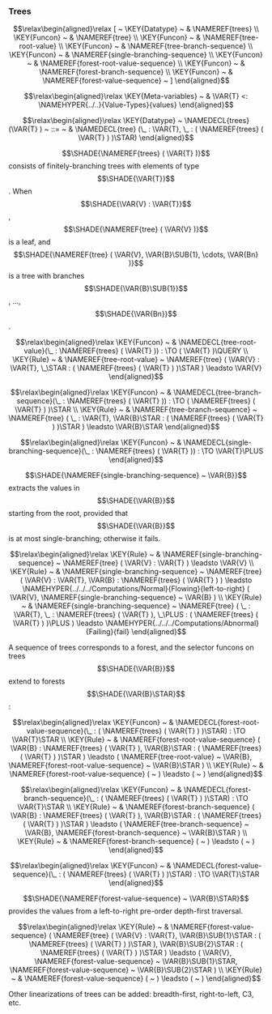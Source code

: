 ### Trees
               


$$\relax\begin{aligned}\relax
  [ ~ 
  \KEY{Datatype} ~ & \NAMEREF{trees} \\
  \KEY{Funcon} ~ & \NAMEREF{tree} \\
  \KEY{Funcon} ~ & \NAMEREF{tree-root-value} \\
  \KEY{Funcon} ~ & \NAMEREF{tree-branch-sequence} \\
  \KEY{Funcon} ~ & \NAMEREF{single-branching-sequence} \\
  \KEY{Funcon} ~ & \NAMEREF{forest-root-value-sequence} \\
  \KEY{Funcon} ~ & \NAMEREF{forest-branch-sequence} \\
  \KEY{Funcon} ~ & \NAMEREF{forest-value-sequence}
  ~ ]
\end{aligned}$$

$$\relax\begin{aligned}\relax
  \KEY{Meta-variables} ~ 
  & \VAR{T} <: \NAMEHYPER{../..}{Value-Types}{values}
\end{aligned}$$

$$\relax\begin{aligned}\relax
  \KEY{Datatype} ~ 
  \NAMEDECL{trees}(\VAR{T} )  
  ~ ::= ~ & \NAMEDECL{tree} (\_ : \VAR{T}, \_ : ( \NAMEREF{trees}
                                           ( \VAR{T} ) )\STAR)
\end{aligned}$$


  $$\SHADE{\NAMEREF{trees}
           ( \VAR{T} )}$$ consists of finitely-branching trees with elements of type $$\SHADE{\VAR{T}}$$.
  When $$\SHADE{\VAR{V} : \VAR{T}}$$, $$\SHADE{\NAMEREF{tree}
           ( \VAR{V} )}$$ is a leaf, and $$\SHADE{\NAMEREF{tree}
           ( \VAR{V},   
             \VAR{B}\SUB{1},   
             \cdots,   
             \VAR{Bn} )}$$ is a tree with
  branches $$\SHADE{\VAR{B}\SUB{1}}$$, ..., $$\SHADE{\VAR{Bn}}$$.


$$\relax\begin{aligned}\relax
  \KEY{Funcon} ~ 
  & \NAMEDECL{tree-root-value}(\_ : \NAMEREF{trees}
                                ( \VAR{T} )) :  \TO ( \VAR{T} )\QUERY
\\
  \KEY{Rule} ~ 
    & \NAMEREF{tree-root-value} ~
        \NAMEREF{tree}
          ( \VAR{V} : \VAR{T},    
            \_\STAR : ( \NAMEREF{trees}
                          ( \VAR{T} ) )\STAR ) \leadsto
        \VAR{V}
\end{aligned}$$

$$\relax\begin{aligned}\relax
  \KEY{Funcon} ~ 
  & \NAMEDECL{tree-branch-sequence}(\_ : \NAMEREF{trees}
                                ( \VAR{T} )) :  \TO ( \NAMEREF{trees}
                                                                           ( \VAR{T} ) )\STAR
\\
  \KEY{Rule} ~ 
    & \NAMEREF{tree-branch-sequence} ~
        \NAMEREF{tree}
          ( \_ : \VAR{T},    
            \VAR{B}\STAR : ( \NAMEREF{trees}
                          ( \VAR{T} ) )\STAR ) \leadsto
        \VAR{B}\STAR
\end{aligned}$$

$$\relax\begin{aligned}\relax
  \KEY{Funcon} ~ 
  & \NAMEDECL{single-branching-sequence}(\_ : \NAMEREF{trees}
                                ( \VAR{T} )) :  \TO \VAR{T}\PLUS
\end{aligned}$$


  $$\SHADE{\NAMEREF{single-branching-sequence} ~
           \VAR{B}}$$ extracts the values in $$\SHADE{\VAR{B}}$$ starting from 
  the root, provided that $$\SHADE{\VAR{B}}$$ is at most single-branching; otherwise it fails.


$$\relax\begin{aligned}\relax
  \KEY{Rule} ~ 
    & \NAMEREF{single-branching-sequence} ~
        \NAMEREF{tree}
          ( \VAR{V} : \VAR{T} ) \leadsto
        \VAR{V}
\\
  \KEY{Rule} ~ 
    & \NAMEREF{single-branching-sequence} ~
        \NAMEREF{tree}
          ( \VAR{V} : \VAR{T},    
            \VAR{B} : \NAMEREF{trees}
                        ( \VAR{T} ) ) \leadsto
        \NAMEHYPER{../../../Computations/Normal}{Flowing}{left-to-right}
          ( \VAR{V},   
            \NAMEREF{single-branching-sequence} ~
              \VAR{B} )
\\
  \KEY{Rule} ~ 
    & \NAMEREF{single-branching-sequence} ~
        \NAMEREF{tree}
          ( \_ : \VAR{T},    
            \_ : \NAMEREF{trees}
                        ( \VAR{T} ),    
            \_\PLUS : ( \NAMEREF{trees}
                          ( \VAR{T} ) )\PLUS ) \leadsto
        \NAMEHYPER{../../../Computations/Abnormal}{Failing}{fail}
\end{aligned}$$


  A sequence of trees corresponds to a forest, and the selector funcons
  on trees $$\SHADE{\VAR{B}}$$ extend to forests $$\SHADE{\VAR{B}\STAR}$$:


$$\relax\begin{aligned}\relax
  \KEY{Funcon} ~ 
  & \NAMEDECL{forest-root-value-sequence}(\_ : ( \NAMEREF{trees}
                                  ( \VAR{T} ) )\STAR) :  \TO \VAR{T}\STAR
\\
  \KEY{Rule} ~ 
    & \NAMEREF{forest-root-value-sequence}
        ( \VAR{B} : \NAMEREF{trees}
                      ( \VAR{T} ),   
          \VAR{B}\STAR : ( \NAMEREF{trees}
                        ( \VAR{T} ) )\STAR ) \leadsto
        ( \NAMEREF{tree-root-value} ~
            \VAR{B},  
          \NAMEREF{forest-root-value-sequence} ~
            \VAR{B}\STAR )
\\
  \KEY{Rule} ~ 
    & \NAMEREF{forest-root-value-sequence}
        (  ~  ) \leadsto
        (  ~  )
\end{aligned}$$

$$\relax\begin{aligned}\relax
  \KEY{Funcon} ~ 
  & \NAMEDECL{forest-branch-sequence}(\_ : ( \NAMEREF{trees}
                                  ( \VAR{T} ) )\STAR) :  \TO \VAR{T}\STAR
\\
  \KEY{Rule} ~ 
    & \NAMEREF{forest-branch-sequence}
        ( \VAR{B} : \NAMEREF{trees}
                      ( \VAR{T} ),   
          \VAR{B}\STAR : ( \NAMEREF{trees}
                        ( \VAR{T} ) )\STAR ) \leadsto
        ( \NAMEREF{tree-branch-sequence} ~
            \VAR{B},  
          \NAMEREF{forest-branch-sequence} ~
            \VAR{B}\STAR )
\\
  \KEY{Rule} ~ 
    & \NAMEREF{forest-branch-sequence}
        (  ~  ) \leadsto
        (  ~  )
\end{aligned}$$

$$\relax\begin{aligned}\relax
  \KEY{Funcon} ~ 
  & \NAMEDECL{forest-value-sequence}(\_ : ( \NAMEREF{trees}
                                  ( \VAR{T} ) )\STAR) :  \TO \VAR{T}\STAR
\end{aligned}$$


  $$\SHADE{\NAMEREF{forest-value-sequence} ~
           \VAR{B}\STAR}$$ provides the values from a left-to-right pre-order
  depth-first traversal.


$$\relax\begin{aligned}\relax
  \KEY{Rule} ~ 
    & \NAMEREF{forest-value-sequence}
        ( \NAMEREF{tree}
            ( \VAR{V} : \VAR{T},    
              \VAR{B}\SUB{1}\STAR : ( \NAMEREF{trees}
                            ( \VAR{T} ) )\STAR ),   
          \VAR{B}\SUB{2}\STAR : ( \NAMEREF{trees}
                        ( \VAR{T} ) )\STAR ) \leadsto
        ( \VAR{V},  
          \NAMEREF{forest-value-sequence} ~
            \VAR{B}\SUB{1}\STAR,  
          \NAMEREF{forest-value-sequence} ~
            \VAR{B}\SUB{2}\STAR )
\\
  \KEY{Rule} ~ 
    & \NAMEREF{forest-value-sequence}
        (  ~  ) \leadsto
        (  ~  )
\end{aligned}$$


  Other linearizations of trees can be added: breadth-first, right-to-left,
  C3, etc.




[Funcons-beta]: /CBS-beta/math/Funcons-beta
  "FUNCONS-BETA"
[Unstable-Funcons-beta]: /CBS-beta/math/Unstable-Funcons-beta
  "UNSTABLE-FUNCONS-BETA"
[Languages-beta]: /CBS-beta/math/Languages-beta
  "LANGUAGES-BETA"
[Unstable-Languages-beta]: /CBS-beta/math/Unstable-Languages-beta
  "UNSTABLE-LANGUAGES-BETA"
[CBS-beta]: /CBS-beta 
  "CBS-BETA"
